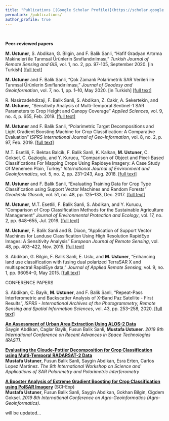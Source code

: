 ```yaml
---
title: "Publications [(Google Scholar Profile)](https://scholar.google.com.tr/citations?user=KtXqoWkAAAAJ&hl=tr)"
permalink: /publications/
author_profile: true
---
```

<br>

<b>Peer-reviewed papers</b>

**M. Ustuner**, S. Abdikan, G. Bilgin, and F. Balik Sanli, “Hafif Gradyan Artırma Makineleri ile Tarımsal Ürünlerin Sınıflandırılması,” *Turkish Journal of Remote Sensing and GIS*, vol. 1, no. 2, pp. 97-105, September 2020. [in Turkish] [[full text]](http://mustuner.github.io/files/turkish.pdf)

**M. Ustuner** and F. Balik Sanli, “Çok Zamanlı Polarimetrik SAR Verileri ile Tarımsal Ürünlerin Sınıflandırılması,” *Journal of Geodesy and Geoinformation*, vol. 7, no. 1, pp. 1–10, May 2020. [in Turkish] [[full text]](http://mustuner.github.io/files/geodesy.pdf)

R. Nasirzadehdizaji, F. Balik Sanli, S. Abdikan, Z. Cakir, A. Sekertekin, and **M. Ustuner**, “Sensitivity Analysis of Multi-Temporal Sentinel-1 SAR Parameters to Crop Height and Canopy Coverage” *Applied Sciences*, vol. 9, no. 4, p. 655, Feb. 2019. [[full text]](http://mustuner.github.io/files/cropheight.pdf)

**M. Ustuner** and F. Balik Sanli, “Polarimetric Target Decompositions and Light Gradient Boosting Machine for Crop Classification: A Comparative Evaluation” *ISPRS International Journal of Geo-Information*, vol. 8, no. 2, p. 97, Feb. 2019. [[full text]](http://mustuner.github.io/files/lgbm.pdf)

M.T. Esetlili, F. Bektas Balcik, F. Balik Sanli, K. Kalkan, **M. Ustuner**, C. Goksel, C. Gazioglu, and Y. Kurucu, “Comparison of Object and Pixel-Based Classifications For Mapping Crops Using Rapideye Imagery: A Case Study Of Menemen Plain, Turkey” *International Journal of Environment and Geoinformatics*, vol. 5, no. 2, pp. 231–243, Aug. 2018. [[full text]](https://mustuner.github.io/files/objectbased.pdf)

**M. Ustuner** and F. Balik Sanli, “Evaluating Training Data for Crop Type Classification using Support Vector Machines and Random Forests” *Geodetski Glasnik*, vol. 51, no. 48, pp. 125–133, Dec. 2017. [[full text]](http://mustuner.github.io/files/glasnik.pdf)

**M. Ustuner**, M.T. Esetlili, F. Balik Sanli, S. Abdikan, and Y. Kurucu, “Comparison of Crop Classification Methods for the Sustainable Agriculture Management” *Journal of Environmental Protection and Ecology*, vol. 17, no. 2, pp. 648–655, Jul. 2016. [[full text]](http://mustuner.github.io/files/JEPE.pdf)

**M. Ustuner**, F. Balik Sanli and B. Dixon, “Application of Support Vector Machines for Landuse Classification Using High Resolution RapidEye Images: A Sensitivity Analysis” *European Journal of Remote Sensing*, vol. 48, pp. 403–422, Nov. 2015. [[full text]](http://mustuner.github.io/files/SVM-Landuse.pdf)

S. Abdikan, G. Bilgin, F. Balik Sanli, E. Uslu, and **M. Ustuner**, “Enhancing land use classification with fusing dual polarized TerraSAR X and multispectral RapidEye data,” <i>Journal of Applied Remote Sensing</i>, vol. 9, no. 1, pp. 96054–0, May 2015. [[full text]](http://mustuner.github.io/files/TerraSAR-X.pdf)

CONFERENCE PAPERS

S. Abdikan, C. Bayik, **M. Ustuner**, and F. Balik Sanli, “Repeat-Pass Interferometric and Backscatter Analysis of X-Band Paz Satellite - First Results”, <i>ISPRS - International Archives of the Photogrammetry, Remote Sensing and Spatial Information Sciences</i>, vol. 43, pp. 253–258, 2020. [[full text]](http://mustuner.github.io/files/paz.pdf)


<b>[An Assessment of Urban Area Extraction Using ALOS-2 Data](http://mustuner.github.io/publications/urbanarea)</b> <br> 
Saygin Abdikan, Caglar Bayik, Fusun Balik Sanli, <b>Mustafa Ustuner</b>.
<i>2019 9th International Conference on Recent Advances in Space Technologies (RAST)</i>.

<b>[Evaluating the Cloude-Pottier Decomposition for Crop Classification using Multi-Temporal RADARSAT-2 Data](http://mustuner.github.io/publications/cp)</b> <br> 
<b>Mustafa Ustuner</b>, Fusun Balik Sanli, Saygin Abdikan, Esra Erten, Carlos Lopez Martinez.
<i>The  9th International Workshop on Science and Applications of SAR Polarimetry and Polarimetric Interferometry</i>

<b>[A Booster Analysis of Extreme Gradient Boosting for Crop Classification using PolSAR Imagery](http://mustuner.github.io/publications/booster)</b> (SCI-Exp) <br> 
<b>Mustafa Ustuner</b>, Fusun Balik Sanli, Saygin Abdikan, Gokhan Bilgin, Cigdem Goksel.
<i>2019 8th International Conference on Agro-Geoinformatics (Agro-Geoinformatics)</i>.

will be updated...
